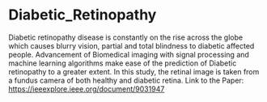 # Diabetic_Retinopathy
Diabetic retinopathy disease is constantly on the rise across the globe which causes blurry vision, partial and total blindness to diabetic affected people. Advancement of Biomedical imaging with signal processing and machine learning algorithms make ease of the prediction of Diabetic retinopathy to a greater extent. In this study, the retinal image is taken from a fundus camera of both healthy and diabetic retina.
Link to the Paper: https://ieeexplore.ieee.org/document/9031947
